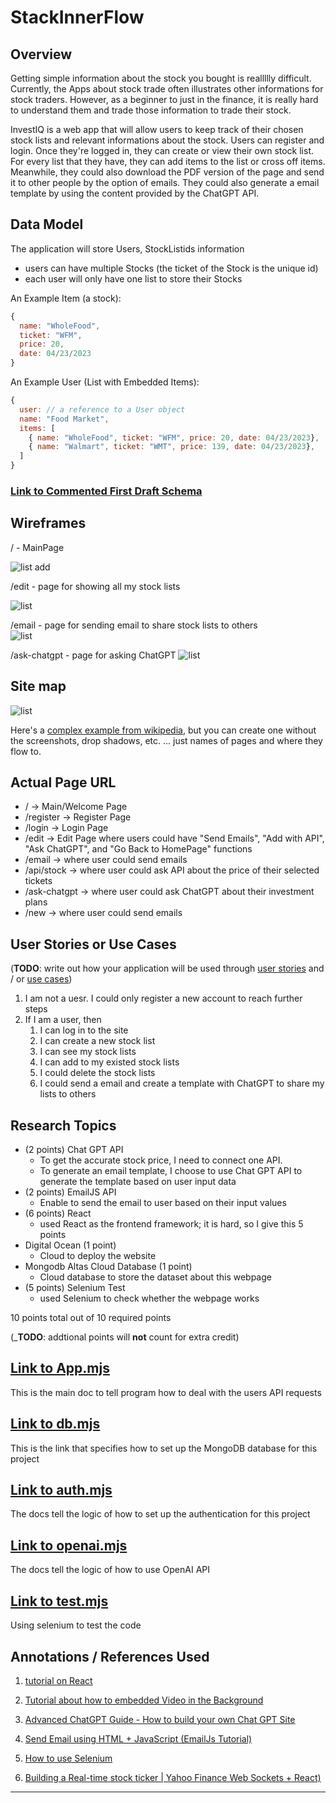 
# StackInnerFlow

## Overview

Getting simple information about the stock you bought is reallllly difficult. Currently, the Apps about stock trade often illustrates other informations for stock traders. However, as a beginner to just in the finance, it is really hard to understand them and trade those information to trade their stock. 

InvestIQ is a web app that will allow users to keep track of their chosen stock lists and relevant informations about the stock. Users can register and login. Once they're logged in, they can create or view their own stock list. For every list that they have, they can add items to the list or cross off items. Meanwhile, they could also download the PDF version of the page and send it to other people by the option of emails. They could also generate a email template by using the content provided by the ChatGPT API.


## Data Model

The application will store Users, StockListids information
* users can have multiple Stocks (the ticket of the Stock is the unique id)
* each user will only have one list to store their Stocks 


An Example Item (a stock):

```javascript    
{
  name: "WholeFood", 
  ticket: "WFM", 
  price: 20, 
  date: 04/23/2023
}
```

An Example User (List with Embedded Items):

```javascript
{
  user: // a reference to a User object
  name: "Food Market",
  items: [
    { name: "WholeFood", ticket: "WFM", price: 20, date: 04/23/2023},
    { name: "Walmart", ticket: "WMT", price: 139, date: 04/23/2023},
  ]
}
```


### [Link to Commented First Draft Schema](db.mjs) 


## Wireframes

/ - MainPage

![list add](documentation/home.png)

/edit - page for showing all my stock lists  

![list](documentation/Mainedit.png)

/email - page for sending email to share stock lists to others  
![list](documentation/email.png)

/ask-chatgpt - page for asking ChatGPT 
![list](documentation/chatGPT.png)


## Site map

![list](documentation/outlint.png)


Here's a [complex example from wikipedia](https://upload.wikimedia.org/wikipedia/commons/2/20/Sitemap_google.jpg), but you can create one without the screenshots, drop shadows, etc. ... just names of pages and where they flow to.

## Actual Page URL
- /             ->   Main/Welcome Page 
- /register     ->   Register Page 
- /login        ->   Login Page 
- /edit         ->   Edit Page where users could have "Send Emails", "Add with API", "Ask ChatGPT", and "Go Back to HomePage" functions
- /email        ->  where user could send emails
- /api/stock    ->  where user could ask API about the price of their selected tickets
- /ask-chatgpt  ->  where user could ask ChatGPT about their investment plans 
- /new        ->  where user could send emails


## User Stories or Use Cases

(__TODO__: write out how your application will be used through [user stories](http://en.wikipedia.org/wiki/User_story#Format) and / or [use cases](https://en.wikipedia.org/wiki/Use_case))

1. I am not a uesr. I could only register a new account to reach further steps
2. If I am a user, then
   1. I can log in to the site
   2. I can create a new stock list 
   3. I can see my stock lists
   4. I can add to my existed stock lists
   5. I could delete the stock lists
   6. I could send a email and create a template with ChatGPT to share my lists to others

## Research Topics


* (2 points) Chat GPT API 
    * To get the accurate stock price, I need to connect one API.
    * To generate an email template, I choose to use Chat GPT API to generate the template based on user input data
* (2 points) EmailJS API 
    * Enable to send the email to user based on their input values 
* (6 points) React
    * used React as the frontend framework; it is hard, so I give this 5 points
* Digital Ocean (1 point) 
    * Cloud to deploy the website 
* Mongodb Altas Cloud Database (1 point) 
    * Cloud database to store the dataset about this webpage
* (5 points) Selenium Test
    * used Selenium to check whether the webpage works 

10 points total out of 10 required points 


(___TODO__: addtional points will __not__ count for extra credit)


## [Link to App.mjs](app.mjs) 
This is the main doc to tell program how to deal with the users API requests 

## [Link to db.mjs](db.mjs)  
This is the link that specifies how to set up the MongoDB database for this project

## [Link to auth.mjs](auth.mjs) 
The docs tell the logic of how to set up the authentication for this project

## [Link to openai.mjs](openai.mjs) 
The docs tell the logic of how to use OpenAI API

## [Link to test.mjs](test.mjs) 
Using selenium to test the code 


## Annotations / References Used

1. [tutorial on React](https://www.google.com/search?q=tutorial+on+react&rlz=1C5CHFA_enUS969US969&oq=tutorial+on+react&aqs=chrome..69i57j0i512l2j0i22i30l7.3428j0j4&sourceid=chrome&ie=UTF-8#fpstate=ive&vld=cid:6940e391,vid:Ke90Tje7VS0) 

2. [Tutorial about how to embedded Video in the Background](https://redstapler.co/responsive-css-video-background/)

3. [Advanced ChatGPT Guide - How to build your own Chat GPT Site](https://www.youtube.com/watch?v=bB7xkRsEq-g)

4. [Send Email using HTML + JavaScript (EmailJs Tutorial)](https://www.youtube.com/watch?v=dgcYOm8n8ME)

5. [How to use Selenium](https://www.browserstack.com/guide/automation-using-selenium-javascript)

6. [Building a Real-time stock ticker | Yahoo Finance Web Sockets + React)](https://www.youtube.com/watch?v=flxxyHeBowI&list=RDCMUCLNgu_OupwoeESgtab33CCw&start_radio=1&t=2177s)

--------------------------------------------------------

